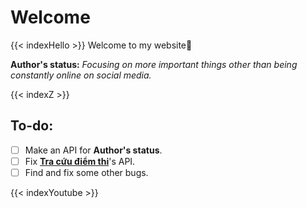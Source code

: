 # Welcome

{{< indexHello >}} Welcome to my website👋

**Author's status:** *Focusing on more important things other than being constantly online on social media.*

{{< indexZ >}}

## To-do:
- [ ] Make an API for **Author's status**.
- [ ] Fix **[Tra cứu điểm thi](/lab/tra-cuu-diem-thi-thpt-2024/)**'s API.
- [ ] Find and fix some other bugs.

{{< indexYoutube >}}
